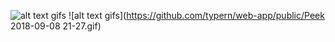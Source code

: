 ![alt text gifs](https://github.com/typern/web-app/public/1.gif)
![alt text gifs](https://github.com/typern/web-app/public/Peek 2018-09-08 21-27.gif)